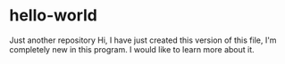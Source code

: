 # hello-world
Just another repository
Hi, I have just created this version of this file, I'm completely new in this program. I would like to learn more about it. 
